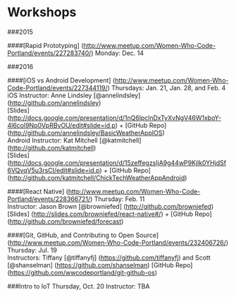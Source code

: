 Workshops
=========================

###2015

####[Rapid Prototyping] (http://www.meetup.com/Women-Who-Code-Portland/events/227283740/)
Monday: Dec. 14

###2016

####[iOS vs Android Development] (http://www.meetup.com/Women-Who-Code-Portland/events/227344119/)
Thursdays: Jan. 21, Jan. 28, and Feb. 4  
iOS Instructor: Anne Lindsley [@annelindsley] (http://github.com/annelindsley)  
[Slides] (http://docs.google.com/presentation/d/1nQ6lpclnDxTyXvNgV46W1xboY-4l6col9Np0VpRByOU/edit#slide=id.p) + [GitHub Repo] (http://github.com/annelindsley/BasicWeatherAppIOS)  
Android Instructor: Kat Mitchell [@katmitchell] (http://github.com/katmitchell)  
[Slides] (http://docs.google.com/presentation/d/15zeffegzsIjA9g44wP9Kjlk0YHjdSf6VQvqV5u3rsCI/edit#slide=id.p) + [GitHub Repo] (http://github.com/katmitchell/ChickTechWeatherAppAndroid)

####[React Native] (http://www.meetup.com/Women-Who-Code-Portland/events/228366721/)
Thursday: Feb. 11  
Instructor: Jason Brown [@browniefed] (http://github.com/browniefed)  
[Slides] (http://slides.com/browniefed/react-native#/) + [GitHub Repo] (http://github.com/browniefed/forecast)

####[Git, GitHub, and Contributing to Open Source] (http://www.meetup.com/Women-Who-Code-Portland/events/232406726/)
Thursday: Jul. 19  
Instructors: Tiffany [@tiffanyfj] (https://github.com/tiffanyfj) and Scott [@shanselman] (https://github.com/shanselman)
[GitHub Repo] (https://github.com/wwcodeportland/git-github-os)

###Intro to IoT
Thursday, Oct. 20
Instructor: TBA
